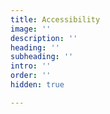 ```yaml
---
title: Accessibility
image: ''
description: ''
heading: ''
subheading: ''
intro: ''
order: ''
hidden: true

---
```

